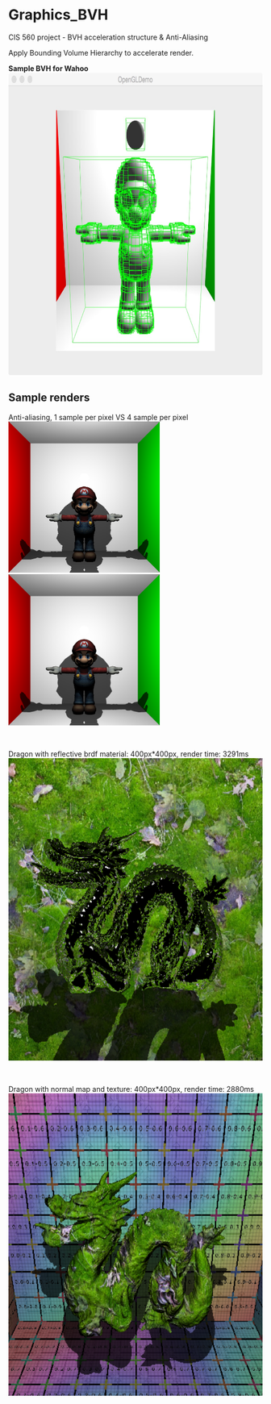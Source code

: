# Graphics_BVH
CIS 560 project - BVH acceleration structure & Anti-Aliasing

Apply Bounding Volume Hierarchy to accelerate render.

**Sample BVH for Wahoo**
<img src="Renders/BVH_wahoo_level13.jpg" height="600"></img>

**Sample renders**
------------------------------
Anti-aliasing, 1 sample per pixel VS 4 sample per pixel<br>
<img src="./Renders/wahoo_1sample_random_1538ms.bmp" height="300"></img>
<img src="./Renders/wahoo_16sample_uniform_25021ms.bmp" height="300"></img>

<br>

Dragon with reflective brdf material: 400px*400px, render time: 3291ms<br>
<img src="./Renders/dragon_material2_3291ms.bmp" height="600"></img> 
    
<br>

Dragon with normal map and texture: 400px*400px, render time: 2880ms<br> 
<img src="./Renders/dragon_texture_2808ms.bmp" height="600"></img> 
    


